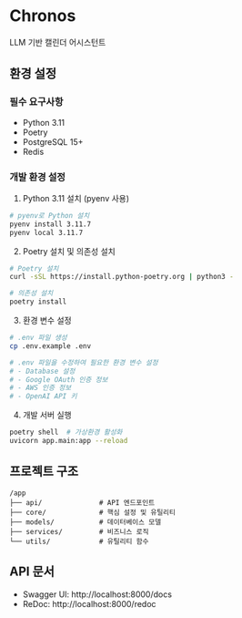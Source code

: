 # Chronos

LLM 기반 캘린더 어시스턴트

## 환경 설정

### 필수 요구사항
- Python 3.11
- Poetry
- PostgreSQL 15+
- Redis

### 개발 환경 설정

1. Python 3.11 설치 (pyenv 사용)
```bash
# pyenv로 Python 설치
pyenv install 3.11.7
pyenv local 3.11.7
```

2. Poetry 설치 및 의존성 설치
```bash
# Poetry 설치
curl -sSL https://install.python-poetry.org | python3 -

# 의존성 설치
poetry install
```

3. 환경 변수 설정
```bash
# .env 파일 생성
cp .env.example .env

# .env 파일을 수정하여 필요한 환경 변수 설정
# - Database 설정
# - Google OAuth 인증 정보
# - AWS 인증 정보
# - OpenAI API 키
```

4. 개발 서버 실행
```bash
poetry shell  # 가상환경 활성화
uvicorn app.main:app --reload
```

## 프로젝트 구조
```
/app
├── api/              # API 엔드포인트
├── core/             # 핵심 설정 및 유틸리티
├── models/           # 데이터베이스 모델
├── services/         # 비즈니스 로직
└── utils/            # 유틸리티 함수
```

## API 문서
- Swagger UI: http://localhost:8000/docs
- ReDoc: http://localhost:8000/redoc
